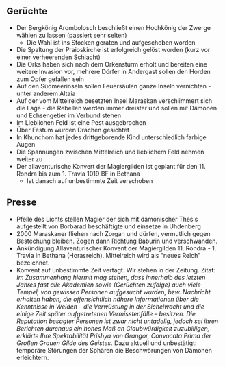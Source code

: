 ## Gerüchte
- Der Bergkönig Arombolosch beschließt einen Hochkönig der Zwerge wählen zu lassen (passiert sehr selten)
    * Die Wahl ist ins Stocken geraten und aufgeschoben worden
- Die Spaltung der Praioskirche ist erfolgreich gelöst worden (kurz vor einer verheerenden Schlacht)
- Die Orks haben sich nach dem Orkensturm erholt und bereiten eine weitere Invasion vor, mehrere Dörfer in Andergast sollen den Horden zum Opfer gefallen sein
- Auf den Südmeerinseln sollen Feuersäulen ganze Inseln vernichten - unter anderem Altaia
- <a id="rumor_maraskan"></a>Auf der vom Mittelreich besetzten Insel Maraskan verschlimmert sich die Lage - die Rebellen werden immer dreister und sollen mit Dämonen und Echsengetier im Verbund stehen
- Im Lieblichen Feld ist eine Pest ausgebrochen
- Über Festum wurden Drachen gesichtet
- In Khunchom hat jedes drittgeborende Kind unterschiedlich farbige Augen
- Die Spannungen zwischen Mittelreich und lieblichem Feld nehmen weiter zu
- Der allaventurische Konvert der Magiergilden ist geplant für den 11. Rondra bis zum 1. Travia 1019 BF in Bethana
	* Ist danach auf unbestimmte Zeit verschoben

## Presse

* Pfeile des Lichts stellen Magier der sich mit dämonischer Thesis aufgestellt von Borbarad beschäftigte und einsetze in Uhdenberg
* <a id="news_maraskan"></a>2000 Maraskaner fliehen nach Zorgan und dürfen, vermutlich gegen Bestechung bleiben. Zogen dann Richtung Baburin und verschwanden.
* Ankündigung Allaventurischer Konvent der Magiergilden 11. Rondra - 1. Travia in Bethana (Horasreich). Mittelreich wird als "neues Reich" bezeichnet.
* Konvent auf unbestimmte Zeit vertagt. Wir stehen in der Zeitung. Zitat:
  *Im Zusammenhang hiermit mag stehen, dass innerhalb des letzten Jahres fast alle Akademien sowie (Gerüchten zufolge) auch viele Tempel, von gewissen Personen aufgesucht wurden, bzw. Nachricht erhalten haben, die offensichtlich nähere Informationen über die Kenntnisse in Weiden – die Verwüstung in der Sichelwacht und die einige Zeit später aufgetretenen Vermisstenfälle – besitzen.
  Die Reputation besagter Personen ist zwar nicht untadelig, jedoch sei ihren Berichten durchaus ein hohes Maß an Glaubwürdigkeit zuzubilligen, erklärte Ihre Spektabilität Prishya von Grangor, Convocata Prima der Großen Grauen Gilde des Geistes.*
  Dazu aktuell und unbestätigt: temporäre Störungen der Sphären die Beschwörungen von Dämonen erleichtern.